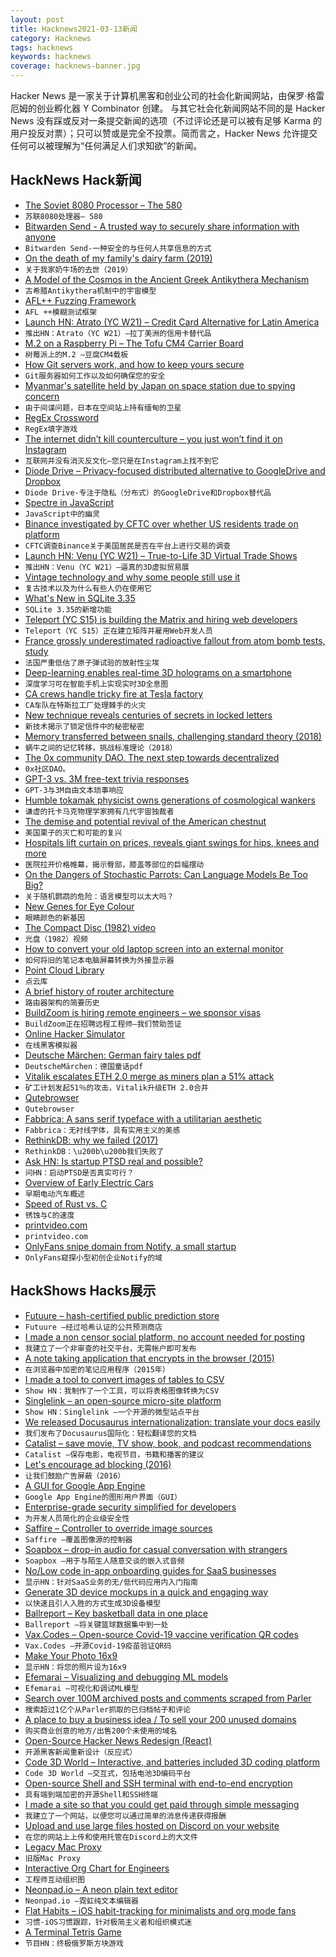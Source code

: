 ```yaml
---
layout: post
title: Hacknews2021-03-13新闻
category: Hacknews
tags: hacknews
keywords: hacknews
coverage: hacknews-banner.jpg
---
```


Hacker News 是一家关于计算机黑客和创业公司的社会化新闻网站，由保罗·格雷厄姆的创业孵化器 Y Combinator 创建。
与其它社会化新闻网站不同的是 Hacker News 没有踩或反对一条提交新闻的选项（不过评论还是可以被有足够 Karma 的用户投反对票）；只可以赞或是完全不投票。简而言之，Hacker News 允许提交任何可以被理解为“任何满足人们求知欲”的新闻。

## HackNews Hack新闻


- [The Soviet 8080 Processor – The 580](http://www.cpushack.com/2021/03/10/the-story-of-the-soviet-8080-processor-the-580/)
- `苏联8080处理器– 580`
- [Bitwarden Send - A trusted way to securely share information with anyone](https://bitwarden.com/products/send/)
- `Bitwarden Send-一种安全的与任何人共享信息的方式`
- [On the death of my family's dairy farm (2019)](https://blog.abevoelker.com/2019-03-06/on-the-death-of-my-familys-dairy-farm/)
- `关于我家奶牛场的去世（2019）`
- [A Model of the Cosmos in the Ancient Greek Antikythera Mechanism](https://www.nature.com/articles/s41598-021-84310-w)
- `古希腊Antikythera机制中的宇宙模型`
- [AFL++ Fuzzing Framework](https://github.com/AFLplusplus/AFLplusplus)
- `AFL ++模糊测试框架`
- [Launch HN: Atrato (YC W21) – Credit Card Alternative for Latin America](item?id=26436830)
- `推出HN：Atrato（YC W21）–拉丁美洲的信用卡替代品`
- [M.2 on a Raspberry Pi – The Tofu CM4 Carrier Board](https://www.jeffgeerling.com/blog/2021/m2-on-raspberry-pi-tofu-compute-module-4-carrier-board)
- `树莓派上的M.2 –豆腐CM4载板`
- [How Git servers work, and how to keep yours secure](https://gemini.nytpu.com/gemlog/2021-03-07.gmi)
- `Git服务器如何工作以及如何确保您的安全`
- [Myanmar's satellite held by Japan on space station due to spying concern](https://www.reuters.com/article/us-myanmar-politics-satellite-japan-excl-idUSKBN2B41O1)
- `由于间谍问题，日本在空间站上持有缅甸的卫星`
- [RegEx Crossword](http://jimbly.github.io/regex-crossword/)
- `RegEx填字游戏`
- [The internet didn’t kill counterculture – you just won’t find it on Instagram](https://www.documentjournal.com/2021/01/the-internet-didnt-kill-counterculture-you-just-wont-find-it-on-instagram/)
- `互联网并没有消灭反文化–您只是在Instagram上找不到它`
- [Diode Drive – Privacy-focused distributed alternative to GoogleDrive and Dropbox](https://diode.io/resources/download/)
- `Diode Drive-专注于隐私（分布式）的GoogleDrive和Dropbox替代品`
- [Spectre in JavaScript](https://leaky.page/)
- `JavaScript中的幽灵`
- [Binance investigated by CFTC over whether US residents trade on platform](https://www.bnnbloomberg.ca/binance-probed-by-cftc-over-whether-u-s-residents-made-trades-1.1576124)
- `CFTC调查Binance关于美国居民是否在平台上进行交易的调查`
- [Launch HN: Venu (YC W21) – True-to-Life 3D Virtual Trade Shows](item?id=26438927)
- `推出HN：Venu（YC W21）–逼真的3D虚拟贸易展`
- [Vintage technology and why some people still use it](https://www.bbc.co.uk/news/business-55808632)
- `复古技术以及为什么有些人仍在使用它`
- [What's New in SQLite 3.35](https://nalgeon.github.io/sqlite-3-35/)
- `SQLite 3.35的新增功能`
- [Teleport (YC S15) is building the Matrix and hiring web developers](item?id=26440847)
- `Teleport（YC S15）正在建立矩阵并雇用Web开发人员`
- [France grossly underestimated radioactive fallout from atom bomb tests, study](https://www.sciencemag.org/news/2021/03/france-grossly-underestimated-radioactive-fallout-atom-bomb-tests-study-finds)
- `法国严重低估了原子弹试验的放射性尘埃`
- [Deep-learning enables real-time 3D holograms on a smartphone](https://spectrum.ieee.org/tech-talk/computing/software/realtime-hologram)
- `深度学习可在智能手机上实现实时3D全息图`
- [CA crews handle tricky fire at Tesla factory](https://www.firehouse.com/operations-training/news/21214084/ca-crews-handle-tricky-fire-at-tesla-factory)
- `CA车队在特斯拉工厂处理棘手的火灾`
- [New technique reveals centuries of secrets in locked letters](https://www.nytimes.com/2021/03/02/science/locked-letters-unfolding.html)
- `新技术揭示了锁定信件中的秘密秘密`
- [Memory transferred between snails, challenging standard theory (2018)](https://www.statnews.com/2018/05/14/memory-transfer-between-snails-challenges-standard-theory/)
- `蜗牛之间的记忆转移，挑战标准理论（2018）`
- [The 0x community DAO. The next step towards decentralized](https://blog.0xproject.com/0x-governance-roadmap-0x-dao-ac9218135d3)
- `0x社区DAO。`
- [GPT-3 vs. 3M free-text trivia responses](https://www.watercoolertrivia.com/blog/gpt-3-vs-water-cooler-trivia-participants-a-human-vs-robot-showdown)
- `GPT-3与3M自由文本琐事响应`
- [Humble tokamak physicist owns generations of cosmological wankers](https://scottlocklin.wordpress.com/2021/03/12/humble-tokamak-physicist-owns-generations-of-cosmological-wankers/)
- `谦虚的托卡马克物理学家拥有几代宇宙独裁者`
- [The demise and potential revival of the American chestnut](https://www.sierraclub.org/sierra/2021-2-march-april/feature/demise-and-potential-revival-american-chestnut)
- `美国栗子的灭亡和可能的复兴`
- [Hospitals lift curtain on prices, reveals giant swings for hips, knees and more](https://www.medtechdive.com/news/hospitals-price-transparency-spotty-compliance-swings-price/596593/)
- `医院拉开价格帷幕，揭示臀部，膝盖等部位的巨幅摆动`
- [On the Dangers of Stochastic Parrots: Can Language Models Be Too Big?](https://dl.acm.org/doi/10.1145/3442188.3445922)
- `关于随机鹦鹉的危险：语言模型可以太大吗？`
- [New Genes for Eye Colour](https://www.kcl.ac.uk/news/50-new-genes-eye-colour)
- `眼睛颜色的新基因`
- [The Compact Disc (1982) video](https://www.youtube.com/watch?v=ISILksWz7N0)
- `光盘（1982）视频`
- [How to convert your old laptop screen into an external monitor](https://www.slashdigit.com/convert-old-laptop-screen-external-monitor/)
- `如何将旧的笔记本电脑屏幕转换为外接显示器`
- [Point Cloud Library](https://pointclouds.org/)
- `点云库`
- [A brief history of router architecture](https://blog.apnic.net/2021/03/12/a-brief-history-of-router-architecture/)
- `路由器架构的简要历史`
- [BuildZoom is hiring remote engineers – we sponsor visas](item?id=26442901)
- `BuildZoom正在招聘远程工程师–我们赞助签证`
- [Online Hacker Simulator](https://hacker-simulator.com/)
- `在线黑客模拟器`
- [Deutsche Märchen: German fairy tales pdf](https://www.cs.ubc.ca/~udls/slides/2019-tim-deutsche_marchen.pdf)
- `DeutscheMärchen：德国童话pdf`
- [Vitalik escalates ETH 2.0 merge as miners plan a 51% attack](https://our.status.im/vitalik-escalates-eth-2-0-merge-as-miners-plan-a-51-attack/)
- `矿工计划发起51％的攻击，Vitalik升级ETH 2.0合并`
- [Qutebrowser](https://qutebrowser.org/)
- `Qutebrowser`
- [Fabbrica: A sans serif typeface with a utilitarian aesthetic](https://www.cinetype.com/fabbrica)
- `Fabbrica：无衬线字体，具有实用主义的美感`
- [RethinkDB: why we failed (2017)](https://www.defmacro.org/2017/01/18/why-rethinkdb-failed.html?zarsrc=30&utm_source=zalo&utm_medium=zalo&utm_campaign=zalo)
- `RethinkDB：\u200b\u200b我们失败了`
- [Ask HN: Is startup PTSD real and possible?](item?id=26443379)
- `问HN：启动PTSD是否真实可行？`
- [Overview of Early Electric Cars](https://www.lowtechmagazine.com/overview-of-early-electric-cars.html)
- `早期电动汽车概述`
- [Speed of Rust vs. C](https://kornel.ski/rust-c-speed)
- `锈蚀与C的速度`
- [printvideo.com](https://justine.lol/printvideo.html)
- `printvideo.com`
- [OnlyFans snipe domain from Notify, a small startup](https://twitter.com/jamiepine/status/1370590062962827264)
- `OnlyFans窥探小型初创企业Notify的域`


## HackShows Hacks展示

- [ Futuure – hash-certified public prediction store](https://futuu.re)
- `Futuure –经过哈希认证的公共预测商店`
- [ I made a non censor social platform, no account needed for posting](https://argoledo.com/)
- `我建立了一个非审查的社交平台，无需帐户即可发布`
- [ A note taking application that encrypts in the browser (2015)](https://github.com/moyaproject/notes)
- `在浏览器中加密的笔记应用程序（2015年）`
- [ I made a tool to convert images of tables to CSV](https://github.com/artperrin/image2csv)
- `Show HN：我制作了一个工具，可以将表格图像转换为CSV`
- [ Singlelink – an open-source micro-site platform](https://singlelink.co)
- `Show HN：Singlelink –一个开源的微型站点平台`
- [ We released Docusaurus internationalization: translate your docs easily](https://v2.docusaurus.io/blog/2021/03/09/releasing-docusaurus-i18n)
- `我们发布了Docusaurus国际化：轻松翻译您的文档`
- [ Catalist – save movie, TV show, book, and podcast recommendations](https://getcatalist.com/)
- `Catalist –保存电影，电视节目，书籍和播客的建议`
- [ Let's encourage ad blocking (2016)](https://blockads.fivefilters.org/)
- `让我们鼓励广告屏蔽（2016）`
- [ A GUI for Google App Engine](https://nocommandline.com)
- `Google App Engine的图形用户界面（GUI）`
- [ Enterprise-grade security simplified for developers](https://ASPSecurityKit.net/?src=hn)
- `为开发人员简化的企业级安全性`
- [ Saffire – Controller to override image sources](https://github.com/FairwindsOps/saffire)
- `Saffire –覆盖图像源的控制器`
- [ Soapbox – drop-in audio for casual conversation with strangers](https://soapbox.social/)
- `Soapbox –用于与陌生人随意交谈的嵌入式音频`
- [ No/Low code in-app onboarding guides for SaaS businesses](https://userflow.com)
- `显示HN：针对SaaS业务的无/低代码应用内入门指南`
- [ Generate 3D device mockups in a quick and engaging way](https://things.morflax.com)
- `以快速且引人入胜的方式生成3D设备模型`
- [ Ballreport – Key basketball data in one place](https://ballreport.net/)
- `Ballreport –将关键篮球数据集中到一处`
- [ Vax.Codes – Open-source Covid-19 vaccine verification QR codes](https://vax.codes/)
- `Vax.Codes –开源Covid-19疫苗验证QR码`
- [ Make Your Photo 16x9](https://einaregilsson.com/make-your-photo-16x9/)
- `显示HN：将您的照片设为16x9`
- [ Efemarai – Visualizing and debugging ML models](https://efemarai.com)
- `Efemarai –可视化和调试ML模型`
- [ Search over 100M archived posts and comments scraped from Parler](https://parler.adatascienti.st)
- `搜索超过1亿个从Parler抓取的已归档帖子和评论`
- [ A place to buy a business idea / To sell your 200 unused domains](item?id=26429440)
- `购买商业创意的地方/出售200个未使用的域名`
- [ Open-Source Hacker News Redesign (React)](https://github.com/RocktimSaikia/hacker-news-redesign)
- `开源黑客新闻重新设计（反应式）`
- [ Code 3D World – Interactive, and batteries included 3D coding platform](https://www.youtube.com/watch?v=28qeBOaBSB4)
- `Code 3D World –交互式，包括电池3D编码平台`
- [ Open-source Shell and SSH terminal with end-to-end encryption](https://github.com/squidjs/terminal)
- `具有端到端加密的开源Shell和SSH终端`
- [ I made a site so that you could get paid through simple messaging](https://superpage.to/)
- `我建立了一个网站，以便您可以通过简单的消息传递获得报酬`
- [ Upload and use large files hosted on Discord on your website](https://github.com/5ut/DiskCord)
- `在您的网站上上传和使用托管在Discord上的大文件`
- [ Legacy Mac Proxy](https://jonathanalland.com/legacy-mac-proxy.html)
- `旧版Mac Proxy`
- [ Interactive Org Chart for Engineers](https://org-engine.com)
- `工程师互动组织图`
- [ Neonpad.io – A neon plain text editor](http://neonpad.io)
- `Neonpad.io –霓虹纯文本编辑器`
- [ Flat Habits – iOS habit-tracking for minimalists and org mode fans](http://xenodium.com/frictionless-org-habits-on-ios#org2308032)
- `习惯-iOS习惯跟踪，针对极简主义者和组织模式迷`
- [ A Terminal Tetris Game](https://github.com/adder46/tetris.rs)
- `节目HN：终极俄罗斯方块游戏`

